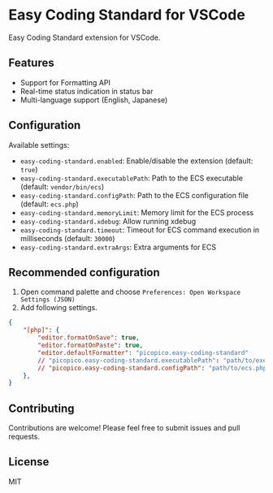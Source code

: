 # Easy Coding Standard for VSCode

Easy Coding Standard extension for VSCode.

## Features

- Support for Formatting API
- Real-time status indication in status bar
- Multi-language support (English, Japanese)

## Configuration

Available settings:

- `easy-coding-standard.enabled`: Enable/disable the extension (default: `true`)
- `easy-coding-standard.executablePath`: Path to the ECS executable (default: `vendor/bin/ecs`)
- `easy-coding-standard.configPath`: Path to the ECS configuration file (default: `ecs.php`)
- `easy-coding-standard.memoryLimit`: Memory limit for the ECS process
- `easy-coding-standard.xdebug`: Allow running xdebug
- `easy-coding-standard.timeout`: Timeout for ECS command execution in milliseconds (default: `30000`)
- `easy-coding-standard.extraArgs`: Extra arguments for ECS

## Recommended configuration

1. Open command palette and choose `Preferences: Open Workspace Settings (JSON)`
2. Add following settings.

```json
{
    "[php]": {
        "editor.formatOnSave": true,
        "editor.formatOnPaste": true,
        "editor.defaultFormatter": "picopico.easy-coding-standard"
        // "picopico.easy-coding-standard.executablePath": "path/to/executable", // If you need to change default path
        // "picopico.easy-coding-standard.configPath": "path/to/ecs.php" // If you need to change default path
    },
}
```

## Contributing

Contributions are welcome! Please feel free to submit issues and pull requests.

## License

MIT
